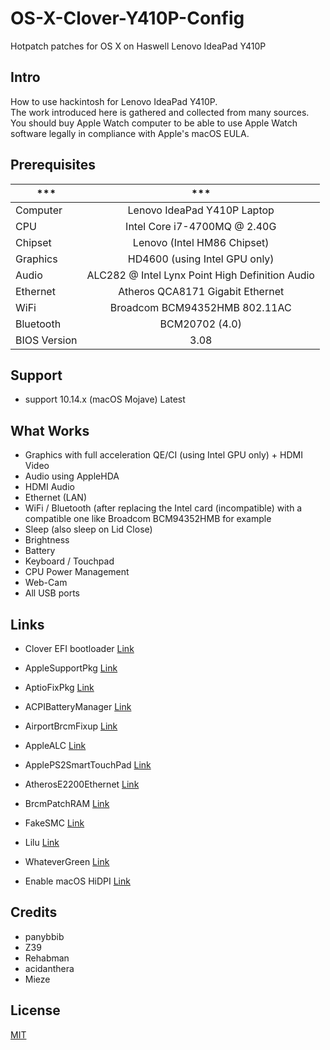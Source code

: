 # OS-X-Clover-Y410P-Config

Hotpatch patches for OS X on Haswell Lenovo IdeaPad Y410P

## Intro

How to use hackintosh for Lenovo IdeaPad Y410P.<br>
The work introduced here is gathered and collected from many sources.<br>
You should buy Apple Watch computer to be able to use Apple Watch software legally in compliance with Apple's macOS EULA.<br>

## Prerequisites

| \*\*\*       |                     \*\*\*                      |
| ------------ | :---------------------------------------------: |
| Computer     |           Lenovo IdeaPad Y410P Laptop           |
| CPU          |          Intel Core i7-4700MQ @ 2.40G           |
| Chipset      |           Lenovo (Intel HM86 Chipset)           |
| Graphics     |          HD4600 (using Intel GPU only)          |
| Audio        | ALC282 @ Intel Lynx Point High Definition Audio |
| Ethernet     |        Atheros QCA8171 Gigabit Ethernet         |
| WiFi         |          Broadcom BCM94352HMB 802.11AC          |
| Bluetooth    |                 BCM20702 (4.0)                  |
| BIOS Version |                      3.08                       |

## Support

- support 10.14.x (macOS Mojave) Latest

## What Works

- Graphics with full acceleration QE/CI (using Intel GPU only) + HDMI Video
- Audio using AppleHDA
- HDMI Audio
- Ethernet (LAN)
- WiFi / Bluetooth (after replacing the Intel card (incompatible) with a compatible one like Broadcom BCM94352HMB for example
- Sleep (also sleep on Lid Close)
- Brightness
- Battery
- Keyboard / Touchpad
- CPU Power Management
- Web-Cam
- All USB ports

## Links

- Clover EFI bootloader [Link](https://sourceforge.net/projects/cloverefiboot/)

- AppleSupportPkg [Link](https://github.com/acidanthera/AppleSupportPkg)

- AptioFixPkg [Link](https://github.com/acidanthera/AptioFixPkg)

- ACPIBatteryManager [Link](https://bitbucket.org/RehabMan/os-x-acpi-battery-driver/)

- AirportBrcmFixup [Link](https://github.com/acidanthera/AirportBrcmFixup)

- AppleALC [Link](https://github.com/acidanthera/AppleALC)

- ApplePS2SmartTouchPad [Link](https://osxlatitude.com/forums/topic/1948-elan-focaltech-and-synaptics-smart-touchpad-driver-mac-os-x/)

- AtherosE2200Ethernet [Link](https://github.com/Mieze/AtherosE2200Ethernet)

- BrcmPatchRAM [Link](https://bitbucket.org/RehabMan/os-x-brcmpatchram/downloads/)

- FakeSMC [Link](https://bitbucket.org/RehabMan/os-x-fakesmc-kozlek/downloads/)

- Lilu [Link](https://github.com/acidanthera/Lilu)

- WhateverGreen [Link](https://github.com/acidanthera/WhateverGreen)

- Enable macOS HiDPI [Link](https://github.com/xzhih/one-key-hidpi)

## Credits

- panybbib
- Z39
- Rehabman
- acidanthera
- Mieze

## License

[MIT](https://github.com/yunsur/hackintosh/blob/master/LICENSE)
